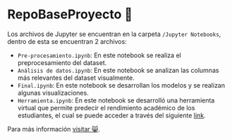 # RepoBaseProyecto :tada:
Los archivos de Jupyter se encuentran en la carpeta ```/Jupyter Notebooks```, dentro de esta se encuentran 2 archivos:
- ```Pre-procesamiento.ipynb```: En este notebook se realiza el preprocesamiento del dataset.
- ```Análisis de datos.ipynb```: En este notebook se analizan las columnas más relevantes del dataset visualmente.
- ```Final.ipynb```: En este notebook se desarrollan los modelos y se realizan algunas visualizaciones.
- ```Herramienta.ipynb```: En este notebook se desarrolló una herramienta virtual que permite predecir el rendimiento académico de los estudiantes, el cual se puede acceder a través del siguiente [link](https://rendimiento-academico.herokuapp.com/).

Para más información [visitar 😸](https://youtu.be/ypJDXayM5FM).
